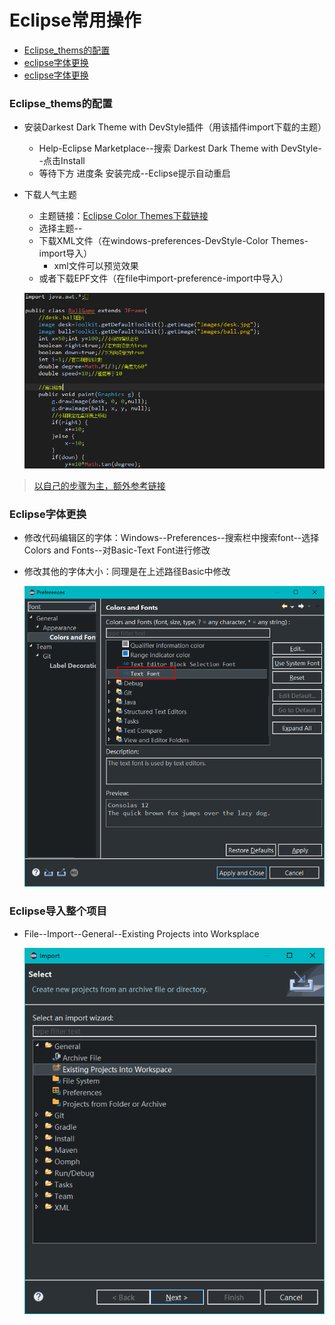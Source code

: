 # Eclipse常用操作

- [Eclipse_thems的配置](#eclipse_thems的配置)
- [eclipse字体更换](#eclipse字体更换)
- [eclipse字体更换](#eclipse字体更换)

### Eclipse_thems的配置  

- 安装Darkest Dark Theme with DevStyle插件（用该插件import下载的主题）
	- Help-Eclipse Marketplace--搜索 Darkest Dark Theme with DevStyle--点击Install
	- 等待下方 进度条 安装完成--Eclipse提示自动重启  
- 下载人气主题
	- 主题链接：[Eclipse Color Themes下载链接](http://www.eclipsecolorthemes.org/?q=)
	- 选择主题--
	- 下载XML文件（在windows-preferences-DevStyle-Color Themes-import导入）
		- xml文件可以预览效果
	- 或者下载EPF文件（在file中import-preference-import中导入）

	![](https://github.com/floatLig/Learn-Inbox/blob/master/media/Eclipse%E4%B8%BB%E9%A2%98.png)
>  [以自己的步骤为主，额外参考链接](https://blog.csdn.net/qq_32293345/article/details/81144831)

### Eclipse字体更换  
- 修改代码编辑区的字体：Windows--Preferences--搜索栏中搜索font--选择Colors and Fonts--对Basic-Text Font进行修改
- 修改其他的字体大小：同理是在上述路径Basic中修改
	
	![](https://github.com/floatLig/Learn-Inbox/blob/master/media/Eclipse%20Font.png)

### Eclipse导入整个项目
- File--Import--General--Existing Projects into Worksplace

	![](https://github.com/floatLig/Learn-Inbox/blob/master/media/Eclipse%E5%AF%BC%E5%85%A5%E9%A1%B9%E7%9B%AE.png)
